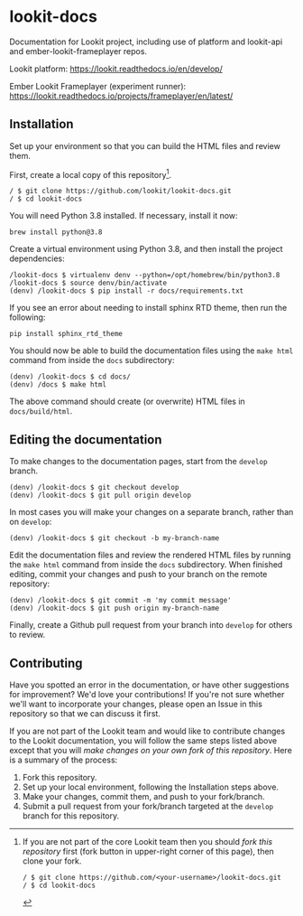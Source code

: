 # lookit-docs

Documentation for Lookit project, including use of platform and lookit-api and ember-lookit-frameplayer repos.

Lookit platform: https://lookit.readthedocs.io/en/develop/

Ember Lookit Frameplayer (experiment runner): https://lookit.readthedocs.io/projects/frameplayer/en/latest/

## Installation

Set up your environment so that you can build the HTML files and review them. 

First, create a local copy of this repository[^note].

```
/ $ git clone https://github.com/lookit/lookit-docs.git
/ $ cd lookit-docs
```

You will need Python 3.8 installed. If necessary, install it now:

```
brew install python@3.8
```

Create a virtual environment using Python 3.8, and then install the project dependencies:

```
/lookit-docs $ virtualenv denv --python=/opt/homebrew/bin/python3.8
/lookit-docs $ source denv/bin/activate
(denv) /lookit-docs $ pip install -r docs/requirements.txt
```

If you see an error about needing to install sphinx RTD theme, then run the following:

```
pip install sphinx_rtd_theme
```

You should now be able to build the documentation files using the `make html` command from inside the `docs` subdirectory:

```
(denv) /lookit-docs $ cd docs/
(denv) /docs $ make html
```

The above command should create (or overwrite) HTML files in `docs/build/html`. 

[^note]:
    If you are not part of the core Lookit team then you should *fork this repository* first (fork button in upper-right corner of this page), then clone your fork.
    ```
    / $ git clone https://github.com/<your-username>/lookit-docs.git
    / $ cd lookit-docs
    ```

## Editing the documentation

To make changes to the documentation pages, start from the `develop` branch. 

```
(denv) /lookit-docs $ git checkout develop
(denv) /lookit-docs $ git pull origin develop
```

In most cases you will make your changes on a separate branch, rather than on `develop`:

```
(denv) /lookit-docs $ git checkout -b my-branch-name
```

Edit the documentation files and review the rendered HTML files by running the `make html` command from inside the `docs` subdirectory. When finished editing, commit your changes and push to your branch on the remote repository:

```
(denv) /lookit-docs $ git commit -m 'my commit message'
(denv) /lookit-docs $ git push origin my-branch-name
```

Finally, create a Github pull request from your branch into `develop` for others to review.

## Contributing

Have you spotted an error in the documentation, or have other suggestions for improvement? We'd love your contributions! If you're not sure whether we'll want to incorporate your changes, please open an Issue in this repository so that we can discuss it first.

If you are not part of the Lookit team and would like to contribute changes to the Lookit documentation, you will follow the same steps listed above except that you will *make changes on your own fork of this repository*. Here is a summary of the process:
1. Fork this repository.
2. Set up your local environment, following the Installation steps above.
3. Make your changes, commit them, and push to your fork/branch.
4. Submit a pull request from your fork/branch targeted at the `develop` branch for this repository.

